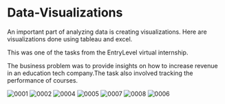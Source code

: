 # Data-Visualizations

An important part of analyzing data is creating visualizations. Here are visualizations done using tableau and excel.

This was one of the tasks from the EntryLevel virtual internship.

The business problem was to provide insights on how to increase revenue in an education tech company.The task also involved tracking the performance of courses.

![0001](https://user-images.githubusercontent.com/66289160/140374233-5680d510-5d71-4a46-b728-abb1a17a8def.jpg)
![0002](https://user-images.githubusercontent.com/66289160/140404934-83d1e675-c7bb-4a98-ba69-45172a1f1d1f.jpg)
![0004](https://user-images.githubusercontent.com/66289160/140404944-4d2a3e63-b768-4684-80b8-400b06c99c89.jpg)
![0005](https://user-images.githubusercontent.com/66289160/140404961-c3ed86f2-7847-4c3e-9bdb-87d2eac70aac.jpg)
![0007](https://user-images.githubusercontent.com/66289160/140405043-4855948d-f97a-4e18-960d-92580dfba07e.jpg)
![0008](https://user-images.githubusercontent.com/66289160/140405082-6d1675a9-0ecb-4621-b546-1f821d9d7fea.jpg)
![0006](https://user-images.githubusercontent.com/66289160/140405114-88fbfce1-891f-4d4c-a3b5-f75aaf5d59e5.jpg)
